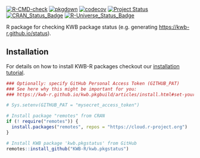 [![R-CMD-check](https://github.com/KWB-R/kwb.pkgstatus/workflows/R-CMD-check/badge.svg)](https://github.com/KWB-R/kwb.pkgstatus/actions?query=workflow%3AR-CMD-check)
[![pkgdown](https://github.com/KWB-R/kwb.pkgstatus/workflows/pkgdown/badge.svg)](https://github.com/KWB-R/kwb.pkgstatus/actions?query=workflow%3Apkgdown)
[![codecov](https://codecov.io/github/KWB-R/kwb.pkgstatus/branch/main/graphs/badge.svg)](https://codecov.io/github/KWB-R/kwb.pkgstatus)
[![Project Status](https://img.shields.io/badge/lifecycle-experimental-orange.svg)](https://www.tidyverse.org/lifecycle/#experimental)
[![CRAN_Status_Badge](https://www.r-pkg.org/badges/version/kwb.pkgstatus)]()
[![R-Universe_Status_Badge](https://kwb-r.r-universe.dev/badges/kwb.pkgstatus)](https://kwb-r.r-universe.dev/)

R package for checking KWB package status (e.g.
generating https://kwb-r.github.io/status).

## Installation

For details on how to install KWB-R packages checkout our [installation tutorial](https://kwb-r.github.io/kwb.pkgbuild/articles/install.html).

```r
### Optionally: specify GitHub Personal Access Token (GITHUB_PAT)
### See here why this might be important for you:
### https://kwb-r.github.io/kwb.pkgbuild/articles/install.html#set-your-github_pat

# Sys.setenv(GITHUB_PAT = "mysecret_access_token")

# Install package "remotes" from CRAN
if (! require("remotes")) {
  install.packages("remotes", repos = "https://cloud.r-project.org")
}

# Install KWB package 'kwb.pkgstatus' from GitHub
remotes::install_github("KWB-R/kwb.pkgstatus")
```
